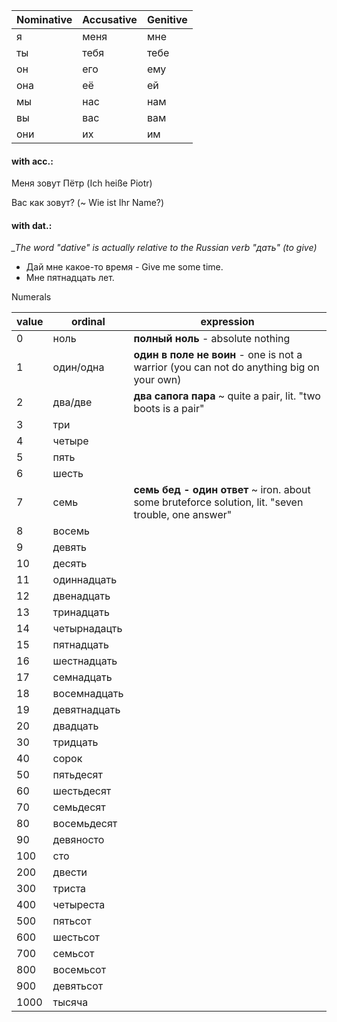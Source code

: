 | Nominative        | Accusative           | Genitive  |
| ------------- | ------------- | ----- |
| я | меня | мне |
| ты | тебя | тебе |
| он | его | ему |
| она | её | ей |
| мы | нас | нам |
| вы | вас | вам |
| они | их | им |

#### with acc.:
Меня зовут Пётр (Ich heiße Piotr) 

Вас как зовут? (~ Wie ist Ihr Name?)

#### with dat.:

*_The word "dative" is actually relative to the Russian verb "дать" (to give)*

* Дай мне какое-то время - Give me some time. 
* Мне пятнадцать лет. 

Numerals

|value|ordinal|expression|
| ------------- | ------------- | ------------- |
| 0 | ноль | **полный ноль** - absolute nothing |
| 1 | один/одна | **один в поле не воин** - one is not a warrior (you can not do anything big on your own) |
| 2 | два/две | **два сапога пара** ~ quite a pair, lit. "two boots is a pair" |
| 3 | три | |
| 4 | четыре | |
| 5 | пять | |
| 6 | шесть | | 
| 7 | семь | **семь бед - один ответ** ~ iron. about some bruteforce solution, lit. "seven trouble, one answer" |
| 8 | восемь | |
| 9 | девять | |
| 10 | десять | |
| 11 | одиннадцать | |
| 12 | двенадцать | |
| 13 | тринадцать | |
| 14 | четырнадацть | | 
| 15 | пятнадцать |  | 
| 16 | шестнадцать | | 
| 17 | семнадцать | | 
| 18 | восемнадцать | |
| 19 | девятнадцать | |
| 20 | двадцать | |
| 30 | тридцать | |
| 40 | сорок | |
| 50 | пятьдесят | |
| 60 | шестьдесят | | 
| 70 | cемьдесят | | 
| 80 | восемьдесят | |
| 90 | девяносто | |
| 100 | сто | |
| 200 | двести | |
| 300 | триста | |
| 400 | четыреста | |
| 500 | пятьсот | |
| 600 | шестьсот | |
| 700 | семьсот | |
| 800 | восемьсот | |
| 900 | девятьсот | | 
| 1000 | тысяча | | 

